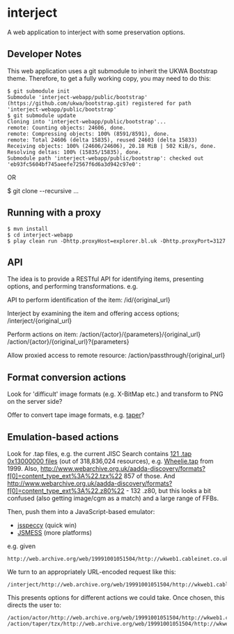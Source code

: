 interject
=========

A web application to interject with some preservation options.

Developer Notes
---------------
This web application uses a git submodule to inherit the UKWA Bootstrap theme. Therefore, to get a fully working copy, you may need to do this:

    $ git submodule init
    Submodule 'interject-webapp/public/bootstrap' (https://github.com/ukwa/bootstrap.git) registered for path 'interject-webapp/public/bootstrap'
    $ git submodule update
    Cloning into 'interject-webapp/public/bootstrap'...
    remote: Counting objects: 24606, done.
    remote: Compressing objects: 100% (8591/8591), done.
    remote: Total 24606 (delta 15835), reused 24603 (delta 15833)
    Receiving objects: 100% (24606/24606), 20.18 MiB | 502 KiB/s, done.
    Resolving deltas: 100% (15835/15835), done.
    Submodule path 'interject-webapp/public/bootstrap': checked out 'eb93fc5604bf745aeefe72567f6d6a3d942c97e0':


OR

   $ git clone --recursive ...

Running with a proxy
--------------------

    $ mvn install
    $ cd interject-webapp
    $ play clean run -Dhttp.proxyHost=explorer.bl.uk -Dhttp.proxyPort=3127


API
---

The idea is to provide a RESTful API for identifying items, presenting options, and performing transformations. e.g.

API to perform identification of the item:
    /id/{original_url}

Interject by examining the item and offering access options;
    /interject/{original_url}

Perform actions on item:
    /action/{actor}/{parameters}/{original_url}
    /action/{actor}/{original_url}?{parameters}

Allow proxied access to remote resource:
    /action/passthrough/{original_url}


Format conversion actions
-------------------------

Look for 'difficult' image formats (e.g. X-BitMap etc.) and transform to PNG on the server side?

Offer to convert tape image formats, e.g. [taper](3)?


Emulation-based actions
-----------------------

Look for .tap files, e.g. the current JISC Search contains [121 .tap 0x13000000 files](1) (out of 318,836,024 resources), e.g. [Wheelie.tap](2) from 1999.
Also, http://www.webarchive.org.uk/aadda-discovery/formats?f[0]=content_type_ext%3A%22.tzx%22 857 of those.
And http://www.webarchive.org.uk/aadda-discovery/formats?f[0]=content_type_ext%3A%22.z80%22 -
132 .z80, but this looks a bit confused (also getting image/cgm as a match) and a large range of FFBs.



Then, push them into a JavaScript-based emulator:

* [jsspeccy](https://github.com/gasman/jsspeccy2/blob/master/Embedding.txt) (quick win)
* [JSMESS](http://jsmess.textfiles.com/) (more platforms)

e.g. given

    http://web.archive.org/web/19991001051504/http://wkweb1.cableinet.co.uk:80/malkc/Wheelie.tap

We turn to an appropriately URL-encoded request like this:

    /interject/http://web.archive.org/web/19991001051504/http://wkweb1.cableinet.co.uk:80/malkc/Wheelie.tap

This presents options for different actions we could take. Once chosen, this directs the user to:

    /action/actor/http://web.archive.org/web/19991001051504/http://wkweb1.cableinet.co.uk:80/malkc/Wheelie.tap
    /action/taper/tzx/http://web.archive.org/web/19991001051504/http://wkweb1.cableinet.co.uk:80/malkc/Wheelie.tap

[1]: http://www.webarchive.org.uk/aadda-discovery/browse?f[0]=content_type_ext%3A%22.tap%22&f[1]=content_ffb%3A%2213000000%22
[2]: http://web.archive.org/web/19991001051504/http://wkweb1.cableinet.co.uk:80/malkc/Wheelie.tap
[3]: http://www.worldofspectrum.org/taper.html
